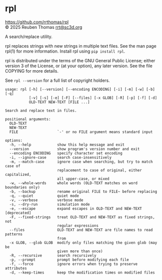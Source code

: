 # rpl

https://github.com/rrthomas/rpl  
© 2025 Reuben Thomas <rrt@sc3d.org>  

A search/replace utility.

rpl replaces strings with new strings in multiple text files. See the man
page rpl(1) for more information. Install rpl using `pip install rpl`.

rpl is distributed under the terms of the GNU General Public License; either
version 3 of the License, or (at your option), any later version. See the
file COPYING for more details.

See `rpl --version` for a full list of copyright holders.

```
usage: rpl [-h] [--version] [--encoding ENCODING] [-i] [-m] [-w] [-b] [-q]
           [-v] [-s] [-e] [-F] [--files] [-x GLOB] [-R] [-p] [-f] [-d]
           OLD-TEXT NEW-TEXT [FILE ...]

Search and replace text in files.

positional arguments:
  OLD-TEXT
  NEW-TEXT
  FILE                  `-' or no FILE argument means standard input

options:
  -h, --help            show this help message and exit
  --version             show program's version number and exit
  --encoding ENCODING   specify character set encoding
  -i, --ignore-case     search case-insensitively
  -m, --match-case      ignore case when searching, but try to match case of
                        replacement to case of original, either capitalized,
                        all upper-case, or mixed
  -w, --whole-words     whole words (OLD-TEXT matches on word boundaries only)
  -b, --backup          rename original FILE to FILE~ before replacing
  -q, --quiet           quiet mode
  -v, --verbose         verbose mode
  -s, --dry-run         simulation mode
  -e, --escape          expand escapes in OLD-TEXT and NEW-TEXT [deprecated]
  -F, --fixed-strings   treat OLD-TEXT and NEW-TEXT as fixed strings, not
                        regular expressions
  --files               OLD-TEXT and NEW-TEXT are file names to read patterns
                        from
  -x GLOB, --glob GLOB  modify only files matching the given glob (may be
                        given more than once)
  -R, --recursive       search recursively
  -p, --prompt          prompt before modifying each file
  -f, --force           ignore errors when trying to preserve attributes
  -d, --keep-times      keep the modification times on modified files
```
